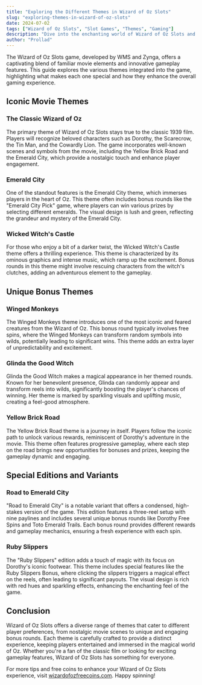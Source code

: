 ```yaml
---
title: "Exploring the Different Themes in Wizard of Oz Slots"
slug: "exploring-themes-in-wizard-of-oz-slots"
date: 2024-07-02
tags: ["Wizard of Oz Slots", "Slot Games", "Themes", "Gaming"]
description: "Dive into the enchanting world of Wizard of Oz Slots and explore the various themes that make this game a magical experience. From iconic movie scenes to unique bonus rounds, discover what sets this slot game apart."
author: "Prollad"
---
```


The Wizard of Oz Slots game, developed by WMS and Zynga, offers a captivating blend of familiar movie elements and innovative gameplay features. This guide explores the various themes integrated into the game, highlighting what makes each one special and how they enhance the overall gaming experience.

## Iconic Movie Themes

### The Classic Wizard of Oz
The primary theme of Wizard of Oz Slots stays true to the classic 1939 film. Players will recognize beloved characters such as Dorothy, the Scarecrow, the Tin Man, and the Cowardly Lion. The game incorporates well-known scenes and symbols from the movie, including the Yellow Brick Road and the Emerald City, which provide a nostalgic touch and enhance player engagement.

### Emerald City
One of the standout features is the Emerald City theme, which immerses players in the heart of Oz. This theme often includes bonus rounds like the "Emerald City Pick" game, where players can win various prizes by selecting different emeralds. The visual design is lush and green, reflecting the grandeur and mystery of the Emerald City.

### Wicked Witch's Castle
For those who enjoy a bit of a darker twist, the Wicked Witch's Castle theme offers a thrilling experience. This theme is characterized by its ominous graphics and intense music, which ramp up the excitement. Bonus rounds in this theme might involve rescuing characters from the witch's clutches, adding an adventurous element to the gameplay.

## Unique Bonus Themes

### Winged Monkeys
The Winged Monkeys theme introduces one of the most iconic and feared creatures from the Wizard of Oz. This bonus round typically involves free spins, where the Winged Monkeys can transform random symbols into wilds, potentially leading to significant wins. This theme adds an extra layer of unpredictability and excitement.

### Glinda the Good Witch
Glinda the Good Witch makes a magical appearance in her themed rounds. Known for her benevolent presence, Glinda can randomly appear and transform reels into wilds, significantly boosting the player's chances of winning. Her theme is marked by sparkling visuals and uplifting music, creating a feel-good atmosphere.

### Yellow Brick Road
The Yellow Brick Road theme is a journey in itself. Players follow the iconic path to unlock various rewards, reminiscent of Dorothy's adventure in the movie. This theme often features progressive gameplay, where each step on the road brings new opportunities for bonuses and prizes, keeping the gameplay dynamic and engaging.

## Special Editions and Variants

### Road to Emerald City
"Road to Emerald City" is a notable variant that offers a condensed, high-stakes version of the game. This edition features a three-reel setup with nine paylines and includes several unique bonus rounds like Dorothy Free Spins and Toto Emerald Trails. Each bonus round provides different rewards and gameplay mechanics, ensuring a fresh experience with each spin.

### Ruby Slippers
The "Ruby Slippers" edition adds a touch of magic with its focus on Dorothy's iconic footwear. This theme includes special features like the Ruby Slippers Bonus, where clicking the slippers triggers a magical effect on the reels, often leading to significant payouts. The visual design is rich with red hues and sparkling effects, enhancing the enchanting feel of the game.

## Conclusion

Wizard of Oz Slots offers a diverse range of themes that cater to different player preferences, from nostalgic movie scenes to unique and engaging bonus rounds. Each theme is carefully crafted to provide a distinct experience, keeping players entertained and immersed in the magical world of Oz. Whether you're a fan of the classic film or looking for exciting gameplay features, Wizard of Oz Slots has something for everyone.

For more tips and free coins to enhance your Wizard of Oz Slots experience, visit [wizardofozfreecoins.com](https://www.wizardofozfreecoins.com). Happy spinning!